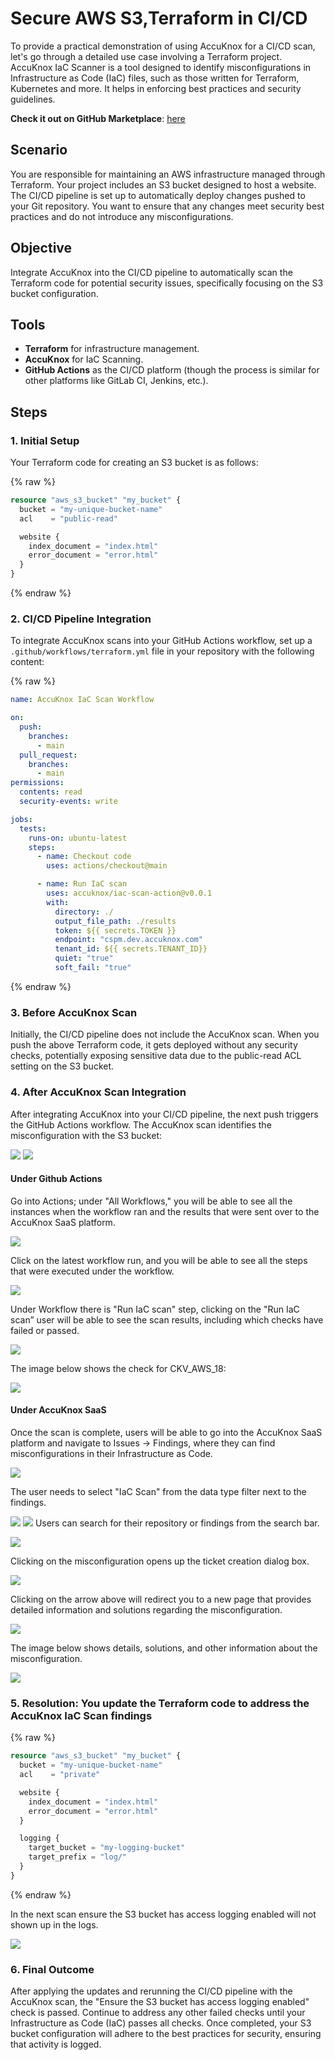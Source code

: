 
# Secure AWS S3,Terraform in CI/CD

To provide a practical demonstration of using AccuKnox for a CI/CD scan, let's go through a detailed use case involving a Terraform project. AccuKnox IaC Scanner is a tool designed to identify misconfigurations in Infrastructure as Code (IaC) files, such as those written for Terraform, Kubernetes and more. It helps in enforcing best practices and security guidelines.

**Check it out on GitHub Marketplace**: [here](https://github.com/marketplace/actions/accuknox-iac)

## Scenario

You are responsible for maintaining an AWS infrastructure managed through Terraform. Your project includes an S3 bucket designed to host a website. The CI/CD pipeline is set up to automatically deploy changes pushed to your Git repository. You want to ensure that any changes meet security best practices and do not introduce any misconfigurations.

## Objective

Integrate AccuKnox into the CI/CD pipeline to automatically scan the Terraform code for potential security issues, specifically focusing on the S3 bucket configuration.

## Tools

- **Terraform** for infrastructure management.
- **AccuKnox** for IaC Scanning.
- **GitHub Actions** as the CI/CD platform (though the process is similar for other platforms like GitLab CI, Jenkins, etc.).

## Steps

### 1. Initial Setup

Your Terraform code for creating an S3 bucket is as follows:

{% raw %}

```terraform
resource "aws_s3_bucket" "my_bucket" {
  bucket = "my-unique-bucket-name"
  acl    = "public-read"

  website {
    index_document = "index.html"
    error_document = "error.html"
  }
}
```

{% endraw %}

### 2. CI/CD Pipeline Integration

To integrate AccuKnox scans into your GitHub Actions workflow, set up a `.github/workflows/terraform.yml` file in your repository with the following content:

{% raw %}

```yaml
name: AccuKnox IaC Scan Workflow

on:
  push:
    branches:
      - main
  pull_request:
    branches:
      - main
permissions:
  contents: read
  security-events: write

jobs:
  tests:
    runs-on: ubuntu-latest
    steps:
      - name: Checkout code
        uses: actions/checkout@main

      - name: Run IaC scan
        uses: accuknox/iac-scan-action@v0.0.1
        with:
          directory: ./
          output_file_path: ./results
          token: ${{ secrets.TOKEN }}
          endpoint: "cspm.dev.accuknox.com"
          tenant_id: ${{ secrets.TENANT_ID}}
          quiet: "true"
          soft_fail: "true"
```

{% endraw %}

### 3. Before AccuKnox Scan

Initially, the CI/CD pipeline does not include the AccuKnox scan. When you push the above Terraform code, it gets deployed without any security checks, potentially exposing sensitive data due to the public-read ACL setting on the S3 bucket.

### 4. After AccuKnox Scan Integration

After integrating AccuKnox into your CI/CD pipeline, the next push triggers the GitHub Actions workflow. The AccuKnox scan identifies the misconfiguration with the S3 bucket:

![](images/iac-scan-images/3.png)
![](images/iac-scan-images/11.png)

#### Under Github Actions

Go into Actions; under "All Workflows," you will be able to see all the instances when the workflow ran and the results that were sent over to the AccuKnox SaaS platform.

![](images/iac-scan-images/4.png)

Click on the latest workflow run, and you will be able to see all the steps that were executed under the workflow.

![](images/iac-scan-images/5.png)

Under Workflow there is "Run IaC scan" step, clicking on the "Run IaC scan” user will be able to see the scan results, including which checks have failed or passed.

![](images/iac-scan-images/6.png)

The image below shows the check for CKV_AWS_18:

![](images/iac-scan-images/3.png)

#### Under AccuKnox SaaS

Once the scan is complete, users will be able to go into the AccuKnox SaaS platform and navigate to Issues → Findings, where they can find misconfigurations in their Infrastructure as Code.

![](images/iac-scan-images/7.png)

The user needs to select "IaC Scan" from the data type filter next to the findings.

![](images/iac-scan-images/8.png)
![](images/iac-scan-images/9.png)
Users can search for their repository or findings from the search bar.

![](images/iac-scan-images/10.png)

Clicking on the misconfiguration opens up the ticket creation dialog box.

![](images/iac-scan-images/11.png)

Clicking on the arrow above will redirect you to a new page that provides detailed information and solutions regarding the misconfiguration.

![](images/iac-scan-images/12.png)

The image below shows details, solutions, and other information about the misconfiguration.

![](images/iac-scan-images/13.png)

### 5. Resolution: You update the Terraform code to address the AccuKnox IaC Scan findings

{% raw %}

```terraform
resource "aws_s3_bucket" "my_bucket" {
  bucket = "my-unique-bucket-name"
  acl    = "private"

  website {
    index_document = "index.html"
    error_document = "error.html"
  }

  logging {
    target_bucket = "my-logging-bucket"
    target_prefix = "log/"
  }
}
```

{% endraw %}

In the next scan ensure the S3 bucket has access logging enabled will not shown up in the logs.

![](images/iac-scan-images/15.png)

### 6. Final Outcome

After applying the updates and rerunning the CI/CD pipeline with the AccuKnox scan, the "Ensure the S3 bucket has access logging enabled" check is passed. Continue to address any other failed checks until your Infrastructure as Code (IaC) passes all checks. Once completed, your S3 bucket configuration will adhere to the best practices for security, ensuring that activity is logged.
